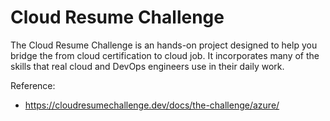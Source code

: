 # Cloud Resume Challenge

The Cloud Resume Challenge is an hands-on project designed to help you bridge the from
cloud certification to cloud job. It incorporates many of the skills that real cloud and DevOps engineers use in their daily work.

Reference:

- https://cloudresumechallenge.dev/docs/the-challenge/azure/
